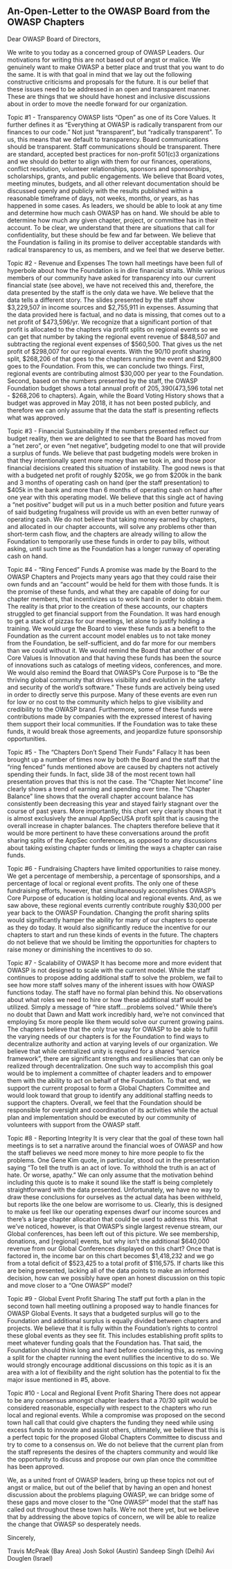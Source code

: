 ## An-Open-Letter to the OWASP Board from the OWASP Chapters 

Dear OWASP Board of Directors,

We write to you today as a concerned group of OWASP Leaders.  Our motivations for writing this are not based out of angst or malice.  We genuinely want to make OWASP a better place and trust that you want to do the same.  It is with that goal in mind that we lay out the following constructive criticisms and proposals for the future.  It is our belief that these issues need to be addressed in an open and transparent manner.  These are things that we should have honest and inclusive discussions about in order to move the needle forward for our organization.

Topic #1 - Transparency
OWASP lists “Open” as one of its Core Values.  It further defines it as “Everything at OWASP is radically transparent from our finances to our code.”  Not just “transparent”, but “radically transparent”.  To us, this means that we default to transparency.  Board communications should be transparent.  Staff communications should be transparent.  There are standard, accepted best practices for non-profit 501(c)3 organizations and we should do better to align with them for our finances, operations, conflict resolution, volunteer relationships, sponsors and sponsorships, scholarships, grants, and public engagements.  We believe that Board votes, meeting minutes, budgets, and all other relevant documentation should be discussed openly and publicly with the results published within a reasonable timeframe of days, not weeks, months, or years, as has happened in some cases.  As leaders, we should be able to look at any time and determine how much cash OWASP has on hand.  We should be able to determine how much any given chapter, project, or committee has in their account.  To be clear, we understand that there are situations that call for confidentiality, but these should be few and far between.  We believe that the Foundation is failing in its promise to deliver acceptable standards with radical transparency to us, as members, and we feel that we deserve better.

Topic #2 - Revenue and Expenses
The town hall meetings have been full of hyperbole about how the Foundation is in dire financial straits.  While various members of our community have asked for transparency into our current financial state (see above), we have not received this and, therefore, the data presented by the staff is the only data we have.  We believe that the data tells a different story.  The slides presented by the staff show $3,229,507 in income sources and $2,755,911 in expenses.  Assuming that the data provided here is factual, and no data is missing, that comes out to a net profit of $473,596/yr.  We recognize that a significant portion of that profit is allocated to the chapters via profit splits on regional events so we can get that number by taking the regional event revenue of $848,507 and subtracting the regional event expenses of $560,500.  That gives us the net profit of $298,007 for our regional events.  With the 90/10 profit sharing split, $268,206 of that goes to the chapters running the event and $29,800 goes to the Foundation.  From this, we can conclude two things.  First, regional events are contributing almost $30,000 per year to the Foundation.  Second, based on the numbers presented by the staff, the OWASP Foundation budget shows a total annual profit of $205,390 ($473,596 total net - $268,206 to chapters).  Again, while the Board Voting History shows that a budget was approved in May 2018, it has not been posted publicly, and therefore we can only assume that the data the staff is presenting reflects what was approved.




Topic #3 - Financial Sustainability
If the numbers presented reflect our budget reality, then we are delighted to see that the Board has moved from a “net zero”, or even “net negative”, budgeting model to one that will provide a surplus of funds.  We believe that past budgeting models were broken in that they intentionally spent more money than we took in, and those poor financial decisions created this situation of instability.  The good news is that with a budgeted net profit of roughly $205k, we go from $200k in the bank and 3 months of operating cash on hand (per the staff presentation) to $405k in the bank and more than 6 months of operating cash on hand after one year with this operating model.  We believe that this single act of having a “net positive” budget will put us in a much better position and future years of said budgeting frugalness will provide us with an even better runway of operating cash.  We do not believe that taking money earned by chapters, and allocated in our chapter accounts, will solve any problems other than short-term cash flow, and the chapters are already willing to allow the Foundation to temporarily use these funds in order to pay bills, without asking, until such time as the Foundation has a longer runway of operating cash on hand.

Topic #4 - “Ring Fenced” Funds
A promise was made by the Board to the OWASP Chapters and Projects many years ago that they could raise their own funds and an “account” would be held for them with those funds.  It is the promise of these funds, and what they are capable of doing for our chapter members, that incentivizes us to work hard in order to obtain them.  The reality is that prior to the creation of these accounts, our chapters struggled to get financial support from the Foundation.  It was hard enough to get a stack of pizzas for our meetings, let alone to justify holding a training.  We would urge the Board to view these funds as a benefit to the Foundation as the current account model enables us to not take money from the Foundation, be self-sufficient, and do far more for our members than we could without it.  We would remind the Board that another of our Core Values is Innovation and that having these funds has been the source of innovations such as catalogs of meeting videos, conferences, and more.  We would also remind the Board that OWASP’s Core Purpose is to “Be the thriving global community that drives visibility and evolution in the safety and security of the world’s software.”  These funds are actively being used in order to directly serve this purpose.  Many of these events are even run for low or no cost to the community which helps to give visibility and credibility to the OWASP brand.  Furthermore, some of these funds were contributions made by companies with the expressed interest of having them support their local communities.  If the Foundation was to take these funds, it would break those agreements, and jeopardize future sponsorship opportunities.

Topic #5 - The “Chapters Don’t Spend Their Funds” Fallacy
It has been brought up a number of times now by both the Board and the staff that the “ring fenced” funds mentioned above are caused by chapters not actively spending their funds. In fact, slide 38 of the most recent town hall presentation proves that this is not the case.  The “Chapter Net Income” line clearly shows a trend of earning and spending over time.  The “Chapter Balance” line shows that the overall chapter account balance has consistently been decreasing this year and stayed fairly stagnant over the course of past years.  More importantly, this chart very clearly shows that it is almost exclusively the annual AppSecUSA profit split that is causing the overall increase in chapter balances.  The chapters therefore believe that it would be more pertinent to have these conversations around the profit sharing splits of the AppSec conferences, as opposed to any discussions about taking existing chapter funds or limiting the ways a chapter can raise funds.



Topic #6 - Fundraising
Chapters have limited opportunities to raise money.  We get a percentage of membership, a percentage of sponsorships, and a percentage of local or regional event profits.  The only one of these fundraising efforts, however, that simultaneously accomplishes OWASP’s Core Purpose of education is holding local and regional events.  And, as we saw above, these regional events currently contribute roughly $30,000 per year back to the OWASP Foundation.  Changing the profit sharing splits would significantly hamper the ability for many of our chapters to operate as they do today.  It would also significantly reduce the incentive for our chapters to start and run these kinds of events in the future.  The chapters do not believe that we should be limiting the opportunities for chapters to raise money or diminishing the incentives to do so.

Topic #7 - Scalability of OWASP
It has become more and more evident that OWASP is not designed to scale with the current model.  While the staff continues to propose adding additional staff to solve the problem, we fail to see how more staff solves many of the inherent issues with how OWASP functions today.  The staff have no formal plan behind this.  No observations about what roles we need to hire or how these additional staff would be utilized.  Simply a message of “hire staff….problems solved.”  While there’s no doubt that Dawn and Matt work incredibly hard, we’re not convinced that employing 5x more people like them would solve our current growing pains.  The chapters believe that the only true way for OWASP to be able to fulfill the varying needs of our chapters is for the Foundation to find ways to decentralize authority and action at varying levels of our organization.  We believe that while centralized unity is required for a shared “service framework”, there are significant strengths and resiliencies that can only be realized through decentralization.  One such way to accomplish this goal would be to implement a committee of chapter leaders and to empower them with the ability to act on behalf of the Foundation.  To that end, we support the current proposal to form a Global Chapters Committee and would look toward that group to identify any additional staffing needs to support the chapters.  Overall, we feel that the Foundation should be responsible for oversight and coordination of its activities while the actual plan and implementation should be executed by our community of volunteers with support from the OWASP staff.

Topic #8 - Reporting Integrity
It is very clear that the goal of these town hall meetings is to set a narrative around the financial woes of OWASP and how the staff believes we need more money to hire more people to fix the problems.  One Gene Kim quote, in particular, stood out in the presentation saying “To tell the truth is an act of love.  To withhold the truth is an act of hate.  Or worse, apathy.”  We can only assume that the motivation behind including this quote is to make it sound like the staff is being completely straightforward with the data presented.  Unfortunately, we have no way to draw these conclusions for ourselves as the actual data has been withheld, but reports like the one below are worrisome to us.  Clearly, this is designed to make us feel like our operating expenses dwarf our income sources and there’s a large chapter allocation that could be used to address this.  What we’ve noticed, however, is that OWASP’s single largest revenue stream, our Global conferences, has been left out of this picture.  We see membership, donations, and [regional] events, but why isn’t the additional $640,000 revenue from our Global Conferences displayed on this chart?  Once that is factored in, the income bar on this chart becomes $1,418,232 and we go from a total deficit of $523,425 to a total profit of $116,575.  If charts like this are being presented, lacking all of the data points to make an informed decision, how can we possibly have open an honest discussion on this topic and move closer to a “One OWASP” model?


Topic #9 - Global Event Profit Sharing
The staff put forth a plan in the second town hall meeting outlining a proposed way to handle finances for OWASP Global Events.  It says that a budgeted surplus will go to the Foundation and additional surplus is equally divided between chapters and projects.  We believe that it is fully within the Foundation’s rights to control these global events as they see fit.  This includes establishing profit splits to meet whatever funding goals that the Foundation has.  That said, the Foundation should think long and hard before considering this, as removing a split for the chapter running the event nullifies the incentive to do so.  We would strongly encourage additional discussions on this topic as it is an area with a lot of flexibility and the right solution has the potential to fix the major issue mentioned in #5, above.

Topic #10 - Local and Regional Event Profit Sharing
There does not appear to be any consensus amongst chapter leaders that a 70/30 split would be considered reasonable, especially with respect to the chapters who run local and regional events.  While a compromise was proposed on the second town hall call that could give chapters the funding they need while using excess funds to innovate and assist others, ultimately, we believe that this is a perfect topic for the proposed Global Chapters Committee to discuss and try to come to a consensus on.  We do not believe that the current plan from the staff represents the desires of the chapters community and would like the opportunity to discuss and propose our own plan once the committee has been approved. 

We, as a united front of OWASP leaders, bring up these topics not out of angst or malice, but out of the belief that by having an open and honest discussion about the problems plaguing OWASP, we can bridge some of these gaps and move closer to the “One OWASP” model that the staff has called out throughout these town halls.  We’re not there yet, but we believe that by addressing the above topics of concern, we will be able to realize the change that OWASP so desperately needs.

Sincerely,

Travis McPeak (Bay Area)
Josh Sokol (Austin)
Sandeep Singh (Delhi)
Avi Douglen (Israel)

